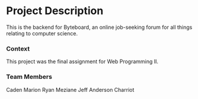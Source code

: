 # Project Description
This is the backend for Byteboard, an online job-seeking forum for all things relating to computer science.

### Context
This project was the final assignment for Web Programming II.

### Team Members
Caden Marion
Ryan Meziane
Jeff Anderson Charriot
